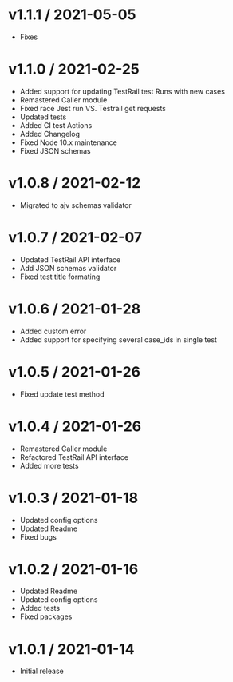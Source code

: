 v1.1.1 / 2021-05-05
==================

* Fixes

v1.1.0 / 2021-02-25
==================

* Added support for updating TestRail test Runs with new cases
* Remastered Caller module
* Fixed race Jest run VS. Testrail get requests  
* Updated tests
* Added CI test Actions  
* Added Changelog
* Fixed Node 10.x maintenance
* Fixed JSON schemas

v1.0.8 / 2021-02-12
==================

* Migrated to ajv schemas validator

v1.0.7 / 2021-02-07
==================

* Updated TestRail API interface
* Add JSON schemas validator
* Fixed test title formating


v1.0.6 / 2021-01-28
==================

* Added custom error
* Added support for specifying several case_ids in single test

v1.0.5 / 2021-01-26
==================

* Fixed update test method

v1.0.4 / 2021-01-26
==================

* Remastered Caller module
* Refactored TestRail API interface
* Added more tests

v1.0.3 / 2021-01-18
==================

* Updated config options
* Updated Readme
* Fixed bugs

v1.0.2 / 2021-01-16
==================

* Updated Readme
* Updated config options
* Added tests
* Fixed packages

v1.0.1 / 2021-01-14
==================

* Initial release